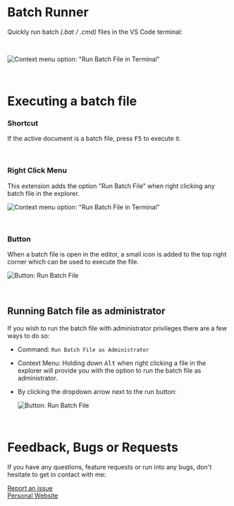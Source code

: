 # Batch Runner

Quickly run batch *(.bat / .cmd)* files in the VS Code terminal:

<br>

![Context menu option: "Run Batch File in Terminal"](https://github.com/nils-soderman/vscode-batch-runner/blob/main/media/demo/demo-exec.gif?raw=true)

<br>

# Executing a batch file

### Shortcut
If the active document is a batch file, press <kbd>F5</kbd> to execute it.

<br>

### Right Click Menu
This extension adds the option "Run Batch File" when right clicking any batch file in the explorer.

![Context menu option: "Run Batch File in Terminal"](https://github.com/nils-soderman/vscode-batch-runner/blob/main/media/demo/demo-context-menu.jpg?raw=true)


<br>

### Button
When a batch file is open in the editor, a small icon is added to the top right corner which can be used to execute the file.

![Button: Run Batch File](https://github.com/nils-soderman/vscode-batch-runner/blob/main/media/demo/demo-exec-button.jpg?raw=true)


<br>

## Running Batch file as administrator

If you wish to run the batch file with administrator privileges there are a few ways to do so: 

* Command: `Run Batch File as Administrator`

* Context Menu: Holding down <kbd>Alt</kbd> when right clicking a file in the explorer will provide you with the option to run the batch file as administrator.

* By clicking the dropdown arrow next to the run button:

    ![Button: Run Batch File](https://github.com/nils-soderman/vscode-batch-runner/blob/main/media/demo/demo-exec-button-admin.jpg?raw=true)

<br>

# Feedback, Bugs or Requests

If you have any questions, feature requests or run into any bugs, don't hesitate to get in contact with me:

[Report an issue](https://github.com/nils-soderman/vscode-batch-runner/issues "Report a bug on the GitHub repository")<br>
[Personal Website](https://nilssoderman.com)<br>
